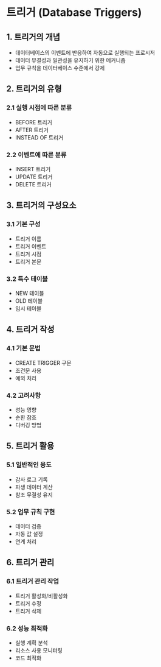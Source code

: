 # 트리거 (Database Triggers)

## 1. 트리거의 개념
- 데이터베이스의 이벤트에 반응하여 자동으로 실행되는 프로시저
- 데이터 무결성과 일관성을 유지하기 위한 메커니즘
- 업무 규칙을 데이터베이스 수준에서 강제

## 2. 트리거의 유형

### 2.1 실행 시점에 따른 분류
- BEFORE 트리거
- AFTER 트리거
- INSTEAD OF 트리거

### 2.2 이벤트에 따른 분류
- INSERT 트리거
- UPDATE 트리거
- DELETE 트리거

## 3. 트리거의 구성요소

### 3.1 기본 구성
- 트리거 이름
- 트리거 이벤트
- 트리거 시점
- 트리거 본문

### 3.2 특수 테이블
- NEW 테이블
- OLD 테이블
- 임시 테이블

## 4. 트리거 작성

### 4.1 기본 문법
- CREATE TRIGGER 구문
- 조건문 사용
- 예외 처리

### 4.2 고려사항
- 성능 영향
- 순환 참조
- 디버깅 방법

## 5. 트리거 활용

### 5.1 일반적인 용도
- 감사 로그 기록
- 파생 데이터 계산
- 참조 무결성 유지

### 5.2 업무 규칙 구현
- 데이터 검증
- 자동 값 설정
- 연계 처리

## 6. 트리거 관리

### 6.1 트리거 관리 작업
- 트리거 활성화/비활성화
- 트리거 수정
- 트리거 삭제

### 6.2 성능 최적화
- 실행 계획 분석
- 리소스 사용 모니터링
- 코드 최적화
